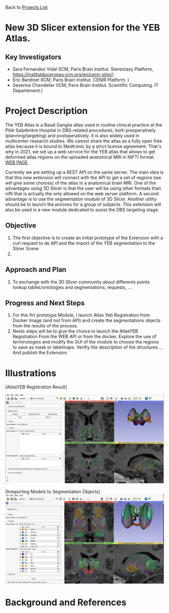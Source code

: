 Back to [Projects List](../../README.md#ProjectsList)

# New 3D Slicer extension for the YEB Atlas.

## Key Investigators

- Sara Fernandez Vidal (ICM, Paris Brain Institut. Stereotaxy Platform, https://institutducerveau-icm.org/en/cenir-stim/)
- Eric Bardinet (ICM, Paris Brain Institut. CENIR Platform. )
- Severine Chandelier  (ICM, Paris Brain Institut. Scientific Computing. IT Departement.)

# Project Description

The YEB Atlas is a Basal Ganglia atlas used in routine clinical practice at the Pitié Salpêtrière Hospital in DBS-related procedures, both preoperatively (planning/targeting) and postoperatively.
It is also widely used in multicenter research studies. We cannot share the atlas as a fully open free atlas because it is bound to Medtronic by a strict license agreement.  That's why in 2021, we set up a web service for the YEB atlas that allows to get deformed atlas regions on the uploaded anatomical MRI in NIFTI format. [WEB PAGE](https://yeb-cenir.icm-institute.org/).

Currently we are setting up a REST API on the same server.
The main idea is that this new extension will connect with the API to get a set of regions (we will give some choices) of the atlas in a anatomical brain MRI.
One of the advantages using 3D Slicer is that the user will be using other formats than nifti that is actually the only allowed on the web server platform.
A second advantage is to use the segmentation module of 3D Slicer.
Another utility should be to launch the process for a group of subjects.
This extension will also be used in a new module dedicated to assist the DBS targeting stage.

## Objective

<!-- Describe here WHAT you would like to achieve (what you will have as end result). -->

1. The first objective is to create an initial prototype of the Extension with a curl request to de API and the import of the YEB segmentation to the Slicer Scene
2.

## Approach and Plan

<!-- Describe here HOW you would like to achieve the objectives stated above. -->

1. To exchange with the 3D Slicer community about differents points lookup tables/ontologies and segmentations, requests, ...



## Progress and Next Steps

<!-- Update this section as you make progress, describing of what you have ACTUALLY DONE. If there are specific steps that you could not complete then you can describe them here, too. -->

1. For this firt prototype Module, I launch Atlas Yeb Registration from Docker Image (and not from API) and create the segmentations objects from the results of the process.
3. Nexts steps will be to give the choice to launch the AtlasYEB Registration From the WEB API or from the docker. Explore the use of terminologies and modify the GUI of the module to choose the regions to save as mask or labelmaps. Verifiy the description of the structures ... And publish the Extension

# Illustrations

<!-- Add pictures and links to videos that demonstrate what has been accomplished.-->
[AtlasYEB Registration Result]

<img src="FromAtlasYEBRegistration.png" width="900"/>

[Inmporting Models to Segmentation Objects]
<img src="AtlasYEBSEg.png" width="900"/>


# Background and References

<!-- If you developed any software, include link to the source code repository. If possible, also add links to sample data, and to any relevant publications. -->
